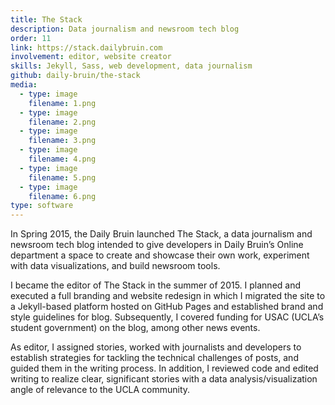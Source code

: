 ```yaml
---
title: The Stack
description: Data journalism and newsroom tech blog
order: 11
link: https://stack.dailybruin.com
involvement: editor, website creator
skills: Jekyll, Sass, web development, data journalism
github: daily-bruin/the-stack
media:
  - type: image
    filename: 1.png
  - type: image
    filename: 2.png
  - type: image
    filename: 3.png
  - type: image
    filename: 4.png
  - type: image
    filename: 5.png
  - type: image
    filename: 6.png
type: software
---
```


In Spring 2015, the Daily Bruin launched The Stack, a data journalism and newsroom tech blog intended to give developers in Daily Bruin’s Online department a space to create and showcase their own work, experiment with data visualizations, and build newsroom tools.

I became the editor of The Stack in the summer of 2015. I planned and executed a full branding and website redesign in which I migrated the site to a Jekyll-based platform hosted on GitHub Pages and established brand and style guidelines for blog. Subsequently, I covered funding for USAC (UCLA’s student government) on the blog, among other news events.

As editor, I assigned stories, worked with journalists and developers to establish strategies for tackling the technical challenges of posts, and guided them in the writing process. In addition, I reviewed code and edited writing to realize clear, significant stories with a data analysis/visualization angle of relevance to the UCLA community.
